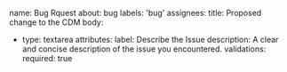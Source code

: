 name: Bug Rquest
about: bug
labels: 'bug'
assignees:
title: Proposed change to the CDM
body:
  - type: textarea
    attributes:
      label: Describe the Issue
      description: A clear and concise description of the issue you encountered.
    validations:
      required: true

